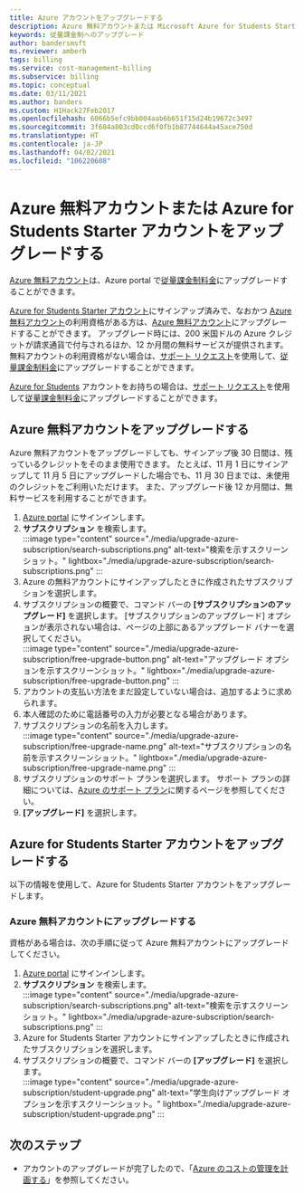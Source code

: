 ```yaml
---
title: Azure アカウントをアップグレードする
description: Azure 無料アカウントまたは Microsoft Azure for Students Starter アカウントをアップグレードする方法について説明します。 Azure サポートのプランの詳細を参照してください。
keywords: 従量課金制へのアップグレード
author: bandersmsft
ms.reviewer: amberb
tags: billing
ms.service: cost-management-billing
ms.subservice: billing
ms.topic: conceptual
ms.date: 03/11/2021
ms.author: banders
ms.custom: H1Hack27Feb2017
ms.openlocfilehash: 6066b5efc9bb004aab6b651f15d24b19672c3497
ms.sourcegitcommit: 3f684a803cd0ccd6f0fb1b87744644a45ace750d
ms.translationtype: HT
ms.contentlocale: ja-JP
ms.lasthandoff: 04/02/2021
ms.locfileid: "106220608"
---
```

# <a name="upgrade-your-azure-free-account-or-azure-for-students-starter-account"></a>Azure 無料アカウントまたは Azure for Students Starter アカウントをアップグレードする

[Azure 無料アカウント](https://azure.microsoft.com/free/)は、Azure portal で[従量課金制料金](https://azure.microsoft.com/offers/ms-azr-0003p/)にアップグレードすることができます。

[Azure for Students Starter アカウント](https://azure.microsoft.com/offers/ms-azr-0144p/)にサインアップ済みで、なおかつ [Azure 無料アカウント](https://azure.microsoft.com/free/)の利用資格がある方は、[Azure 無料アカウント](https://azure.microsoft.com/free/)にアップグレードすることができます。 アップグレード時には、200 米国ドルの Azure クレジットが請求通貨で付与されるほか、12 か月間の無料サービスが提供されます。 無料アカウントの利用資格がない場合は、[サポート リクエスト](https://go.microsoft.com/fwlink/?linkid=2083458)を使用して、[従量課金制料金](https://azure.microsoft.com/offers/ms-azr-0003p/)にアップグレードすることができます。

[Azure for Students](https://azure.microsoft.com/offers/ms-azr-0170p/) アカウントをお持ちの場合は、[サポート リクエスト](https://go.microsoft.com/fwlink/?linkid=2083458)を使用して[従量課金制料金](https://azure.microsoft.com/offers/ms-azr-0003p/)にアップグレードすることができます。

<a id="freetrial"></a>

## <a name="upgrade-your-azure-free-account"></a>Azure 無料アカウントをアップグレードする

Azure 無料アカウントをアップグレードしても、サインアップ後 30 日間は、残っているクレジットをそのまま使用できます。 たとえば、11 月 1 日にサインアップして 11 月 5 日にアップグレードした場合でも、11 月 30 日までは、未使用のクレジットをご利用いただけます。 また、アップグレード後 12 か月間は、無料サービスを利用することができます。

1. [Azure portal](https://portal.azure.com) にサインインします。
1. **サブスクリプション** を検索します。  
    :::image type="content" source="./media/upgrade-azure-subscription/search-subscriptions.png" alt-text="検索を示すスクリーンショット。" lightbox="./media/upgrade-azure-subscription/search-subscriptions.png" :::
1. Azure の無料アカウントにサインアップしたときに作成されたサブスクリプションを選択します。
1. サブスクリプションの概要で、コマンド バーの **[サブスクリプションのアップグレード]** を選択します。 [サブスクリプションのアップグレード] オプションが表示されない場合は、ページの上部にあるアップグレード バナーを選択してください。  
    :::image type="content" source="./media/upgrade-azure-subscription/free-upgrade-button.png" alt-text="アップグレード オプションを示すスクリーンショット。" lightbox="./media/upgrade-azure-subscription/free-upgrade-button.png" :::
1. アカウントの支払い方法をまだ設定していない場合は、追加するように求められます。
1. 本人確認のために電話番号の入力が必要となる場合があります。
1. サブスクリプションの名前を入力します。  
     :::image type="content" source="./media/upgrade-azure-subscription/free-upgrade-name.png" alt-text="サブスクリプションの名前を示すスクリーンショット。" lightbox="./media/upgrade-azure-subscription/free-upgrade-name.png" :::
1. サブスクリプションのサポート プランを選択します。 サポート プランの詳細については、[Azure のサポート プラン](https://azure.microsoft.com/us/support/plans/)に関するページを参照してください。
1. **[アップグレード]** を選択します。

<a id="student"></a>

## <a name="upgrade-your-azure-for-students-starter-account"></a>Azure for Students Starter アカウントをアップグレードする

以下の情報を使用して、Azure for Students Starter アカウントをアップグレードします。

### <a name="upgrade-to-an-azure-free-account"></a>Azure 無料アカウントにアップグレードする

資格がある場合は、次の手順に従って Azure 無料アカウントにアップグレードしてください。

1. [Azure portal](https://portal.azure.com) にサインインします。
1. **サブスクリプション** を検索します。  
    :::image type="content" source="./media/upgrade-azure-subscription/search-subscriptions.png" alt-text="検索を示すスクリーンショット。" lightbox="./media/upgrade-azure-subscription/search-subscriptions.png" :::
1. Azure for Students Starter アカウントにサインアップしたときに作成されたサブスクリプションを選択します。
1. サブスクリプションの概要で、コマンド バーの **[アップグレード]** を選択します。  
    :::image type="content" source="./media/upgrade-azure-subscription/student-upgrade.png" alt-text="学生向けアップグレード オプションを示すスクリーンショット。" lightbox="./media/upgrade-azure-subscription/student-upgrade.png" :::

## <a name="next-steps"></a>次のステップ

- アカウントのアップグレードが完了したので、「[Azure のコストの管理を計画する](../understand/plan-manage-costs.md)」を参照してください。
